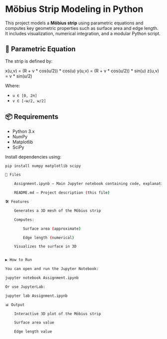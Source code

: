 # Möbius Strip Modeling in Python

This project models a **Möbius strip** using parametric equations and computes key geometric properties such as surface area and edge length. It includes visualization, numerical integration, and a modular Python script.

## 🧮 Parametric Equation

The strip is defined by:

x(u,v) = (R + v * cos(u/2)) * cos(u)
y(u,v) = (R + v * cos(u/2)) * sin(u)
z(u,v) = v * sin(u/2)   


Where:

- `u ∈ [0, 2π]`
- `v ∈ [−w/2, w/2]`

## 📦 Requirements

- Python 3.x
- NumPy
- Matplotlib
- SciPy

Install dependencies using:

```bash
pip install numpy matplotlib scipy

📂 Files

    Assignment.ipynb – Main Jupyter notebook containing code, explanation, and results

    README.md – Project description (this file)

🛠️ Features

    Generates a 3D mesh of the Möbius strip

    Computes:

        Surface area (approximate)

        Edge length (numerical)

    Visualizes the surface in 3D


▶️ How to Run

You can open and run the Jupyter Notebook:

jupyter notebook Assignment.ipynb

Or use JupyterLab:

jupyter lab Assignment.ipynb

📊 Output

    Interactive 3D plot of the Möbius strip

    Surface area value

    Edge length value

